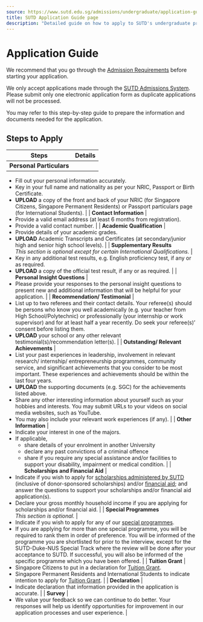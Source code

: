 ```yaml
---
source: https://www.sutd.edu.sg/admissions/undergraduate/application-guide/
title: SUTD Application Guide page
description: "Detailed guide on how to apply to SUTD's undergraduate programs, including requirements and deadlines."
---
```


# Application Guide

We recommend that you go through the [Admission Requirements](https://www.sutd.edu.sg/admissions/undergraduate/admission-requirements/overview) before starting your application.

We only accept applications made through the [SUTD Admissions System](https://admission.sutd.edu.sg/psp/CSADM1PRD/APPLICANT/HRMS/?cmd=login&languageCd=ENG&). Please submit only one electronic application form as duplicate applications will not be processed.

You may refer to this step-by-step guide to prepare the information and documents needed for the application.

## Steps to Apply

| Steps | Details |
|-------|---------|
| **Personal Particulars** |  
- Fill out your personal information accurately.  
- Key in your full name and nationality as per your NRIC, Passport or Birth Certificate.  
- **UPLOAD** a copy of the front and back of your NRIC (for Singapore Citizens, Singapore Permanent Residents) or Passport particulars page (for International Students).  |
| **Contact Information** |  
- Provide a valid email address (at least 6 months from registration).  
- Provide a valid contact number.  |
| **Academic Qualification** |  
- Provide details of your academic grades.  
- **UPLOAD** Academic Transcripts and Certificates (at secondary/junior high and senior high school levels).  |
| **Supplementary Results**  
*This section is optional except for certain International Qualifications.* |  
- Key in any additional test results, e.g. English proficiency test, if any or as required.  
- **UPLOAD** a copy of the official test result, if any or as required.  |
| **Personal Insight Questions** |  
- Please provide your responses to the personal insight questions to present new and additional information that will be helpful for your application.  |
| **Recommendation/ Testimonial** |  
- List up to two referees and their contact details. Your referee(s) should be persons who know you well academically (e.g. your teacher from High School/Polytechnic) or professionally (your internship or work supervisor) and for at least half a year recently. Do seek your referee(s)’ consent before listing them.  
- **UPLOAD** your school or any other relevant testimonial(s)/recommendation letter(s).  |
| **Outstanding/ Relevant Achievements** |  
- List your past experiences in leadership, involvement in relevant research/ internship/ entrepreneurship programmes, community service, and significant achievements that you consider to be most important. These experiences and achievements should be within the last four years.  
- **UPLOAD** the supporting documents (e.g. SGC) for the achievements listed above.  
- Share any other interesting information about yourself such as your hobbies and interests. You may submit URLs to your videos on social media websites, such as YouTube.  
- You may also include your relevant work experiences (if any).  |
| **Other Information** |  
- Indicate your interest in one of the majors.  
- If applicable,  
  - share details of your enrolment in another University  
  - declare any past convictions of a criminal offence  
  - share if you require any special assistance and/or facilities to support your disability, impairment or medical condition.  |
| **Scholarships and Financial Aid** |  
- Indicate if you wish to apply for [scholarships administered by SUTD](https://www.sutd.edu.sg/admissions/undergraduate/scholarship/sutd-administered/) (inclusive of donor-sponsored scholarships) and/or [financial aid](https://www.sutd.edu.sg/admissions/undergraduate/financing-options-and-aid/financial-aid/); and answer the questions to support your scholarships and/or financial aid application(s).  
- Declare your gross monthly household income if you are applying for scholarships and/or financial aid.  |
| **Special Programmes**  
*This section is optional.* |  
- Indicate if you wish to apply for any of our [special programmes](https://www.sutd.edu.sg/education/undergraduate/special-programmes/).  
- If you are applying for more than one special programme, you will be required to rank them in order of preference. You will be informed of the programme you are shortlisted for prior to the interview, except for the SUTD-Duke-NUS Special Track where the review will be done after your acceptance to SUTD. If successful, you will also be informed of the specific programme which you have been offered.  |
| **Tuition Grant** |  
- Singapore Citizens to put in a declaration for [Tuition Grant](https://www.sutd.edu.sg/admissions/undergraduate/education-expenses/fees/).  
- Singapore Permanent Residents and International Students to indicate intention to apply for [Tuition Grant](https://www.sutd.edu.sg/admissions/undergraduate/education-expenses/fees/).  |
| **Declaration** |  
- Indicate declaration that information provided in the application is accurate.  |
| **Survey** |  
- We value your feedback so we can continue to do better. Your responses will help us identify opportunities for improvement in our application processes and user experience.  |